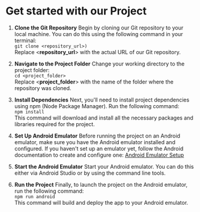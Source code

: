 # Get started with our Project


1. __Clone the Git Repository__ 
Begin by cloning our Git repository to your local machine. You can do this using the following command in your terminal:<br>
`git clone <repository_url>)`<br>
Replace <__repository_url__> with the actual URL of our Git repository.

2. __Navigate to the Project Folder__
Change your working directory to the project folder:<br>
`cd <project_folder>`<br>
Replace <__project_folder__> with the name of the folder where the repository was cloned.

3. __Install Dependencies__
Next, you'll need to install project dependencies using npm (Node Package Manager). Run the following command:<br>
`npm install`<br>
This command will download and install all the necessary packages and libraries required for the project.

4. __Set Up Android Emulator__
Before running the project on an Android emulator, make sure you have the Android emulator installed and configured. If you haven't set up an emulator yet, follow the Android documentation to create and configure one: [Android Emulator Setup](https://developer.android.com/studio/run/managing-avds)

5. __Start the Android Emulator__
Start your Android emulator. You can do this either via Android Studio or by using the command line tools.

6. __Run the Project__
Finally, to launch the project on the Android emulator, run the following command:<br>
`npm run android`<br>
This command will build and deploy the app to your Android emulator.
